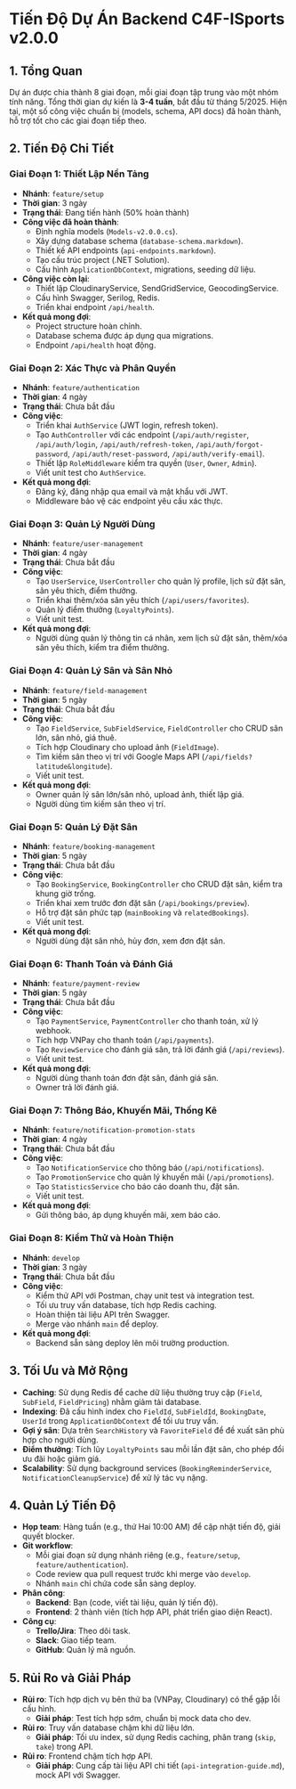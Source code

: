 # Tiến Độ Dự Án Backend C4F-ISports v2.0.0

## 1. Tổng Quan
Dự án được chia thành 8 giai đoạn, mỗi giai đoạn tập trung vào một nhóm tính năng. Tổng thời gian dự kiến là **3-4 tuần**, bắt đầu từ tháng 5/2025. Hiện tại, một số công việc chuẩn bị (models, schema, API docs) đã hoàn thành, hỗ trợ tốt cho các giai đoạn tiếp theo.

## 2. Tiến Độ Chi Tiết

### Giai Đoạn 1: Thiết Lập Nền Tảng
- **Nhánh**: `feature/setup`
- **Thời gian**: 3 ngày
- **Trạng thái**: Đang tiến hành (50% hoàn thành)
- **Công việc đã hoàn thành**:
  - Định nghĩa models (`Models-v2.0.0.cs`).
  - Xây dựng database schema (`database-schema.markdown`).
  - Thiết kế API endpoints (`api-endpoints.markdown`).
  - Tạo cấu trúc project (.NET Solution).
  - Cấu hình `ApplicationDbContext`, migrations, seeding dữ liệu.
- **Công việc còn lại**:
  - Thiết lập CloudinaryService, SendGridService, GeocodingService.
  - Cấu hình Swagger, Serilog, Redis.
  - Triển khai endpoint `/api/health`.
- **Kết quả mong đợi**:
  - Project structure hoàn chỉnh.
  - Database schema được áp dụng qua migrations.
  - Endpoint `/api/health` hoạt động.

### Giai Đoạn 2: Xác Thực và Phân Quyền
- **Nhánh**: `feature/authentication`
- **Thời gian**: 4 ngày
- **Trạng thái**: Chưa bắt đầu
- **Công việc**:
  - Triển khai `AuthService` (JWT login, refresh token).
  - Tạo `AuthController` với các endpoint (`/api/auth/register`, `/api/auth/login`, `/api/auth/refresh-token`, `/api/auth/forgot-password`, `/api/auth/reset-password`, `/api/auth/verify-email`).
  - Thiết lập `RoleMiddleware` kiểm tra quyền (`User`, `Owner`, `Admin`).
  - Viết unit test cho `AuthService`.
- **Kết quả mong đợi**:
  - Đăng ký, đăng nhập qua email và mật khẩu với JWT.
  - Middleware bảo vệ các endpoint yêu cầu xác thực.

### Giai Đoạn 3: Quản Lý Người Dùng
- **Nhánh**: `feature/user-management`
- **Thời gian**: 4 ngày
- **Trạng thái**: Chưa bắt đầu
- **Công việc**:
  - Tạo `UserService`, `UserController` cho quản lý profile, lịch sử đặt sân, sân yêu thích, điểm thưởng.
  - Triển khai thêm/xóa sân yêu thích (`/api/users/favorites`).
  - Quản lý điểm thưởng (`LoyaltyPoints`).
  - Viết unit test.
- **Kết quả mong đợi**:
  - Người dùng quản lý thông tin cá nhân, xem lịch sử đặt sân, thêm/xóa sân yêu thích, kiểm tra điểm thưởng.

### Giai Đoạn 4: Quản Lý Sân và Sân Nhỏ
- **Nhánh**: `feature/field-management`
- **Thời gian**: 5 ngày
- **Trạng thái**: Chưa bắt đầu
- **Công việc**:
  - Tạo `FieldService`, `SubFieldService`, `FieldController` cho CRUD sân lớn, sân nhỏ, giá thuê.
  - Tích hợp Cloudinary cho upload ảnh (`FieldImage`).
  - Tìm kiếm sân theo vị trí với Google Maps API (`/api/fields?latitude&longitude`).
  - Viết unit test.
- **Kết quả mong đợi**:
  - Owner quản lý sân lớn/sân nhỏ, upload ảnh, thiết lập giá.
  - Người dùng tìm kiếm sân theo vị trí.

### Giai Đoạn 5: Quản Lý Đặt Sân
- **Nhánh**: `feature/booking-management`
- **Thời gian**: 5 ngày
- **Trạng thái**: Chưa bắt đầu
- **Công việc**:
  - Tạo `BookingService`, `BookingController` cho CRUD đặt sân, kiểm tra khung giờ trống.
  - Triển khai xem trước đơn đặt sân (`/api/bookings/preview`).
  - Hỗ trợ đặt sân phức tạp (`mainBooking` và `relatedBookings`).
  - Viết unit test.
- **Kết quả mong đợi**:
  - Người dùng đặt sân nhỏ, hủy đơn, xem đơn đặt sân.

### Giai Đoạn 6: Thanh Toán và Đánh Giá
- **Nhánh**: `feature/payment-review`
- **Thời gian**: 5 ngày
- **Trạng thái**: Chưa bắt đầu
- **Công việc**:
  - Tạo `PaymentService`, `PaymentController` cho thanh toán, xử lý webhook.
  - Tích hợp VNPay cho thanh toán (`/api/payments`).
  - Tạo `ReviewService` cho đánh giá sân, trả lời đánh giá (`/api/reviews`).
  - Viết unit test.
- **Kết quả mong đợi**:
  - Người dùng thanh toán đơn đặt sân, đánh giá sân.
  - Owner trả lời đánh giá.

### Giai Đoạn 7: Thông Báo, Khuyến Mãi, Thống Kê
- **Nhánh**: `feature/notification-promotion-stats`
- **Thời gian**: 4 ngày
- **Trạng thái**: Chưa bắt đầu
- **Công việc**:
  - Tạo `NotificationService` cho thông báo (`/api/notifications`).
  - Tạo `PromotionService` cho quản lý khuyến mãi (`/api/promotions`).
  - Tạo `StatisticsService` cho báo cáo doanh thu, đặt sân.
  - Viết unit test.
- **Kết quả mong đợi**:
  - Gửi thông báo, áp dụng khuyến mãi, xem báo cáo.

### Giai Đoạn 8: Kiểm Thử và Hoàn Thiện
- **Nhánh**: `develop`
- **Thời gian**: 3 ngày
- **Trạng thái**: Chưa bắt đầu
- **Công việc**:
  - Kiểm thử API với Postman, chạy unit test và integration test.
  - Tối ưu truy vấn database, tích hợp Redis caching.
  - Hoàn thiện tài liệu API trên Swagger.
  - Merge vào nhánh `main` để deploy.
- **Kết quả mong đợi**:
  - Backend sẵn sàng deploy lên môi trường production.

## 3. Tối Ưu và Mở Rộng
- **Caching**: Sử dụng Redis để cache dữ liệu thường truy cập (`Field`, `SubField`, `FieldPricing`) nhằm giảm tải database.
- **Indexing**: Đã cấu hình index cho `FieldId`, `SubFieldId`, `BookingDate`, `UserId` trong `ApplicationDbContext` để tối ưu truy vấn.
- **Gợi ý sân**: Dựa trên `SearchHistory` và `FavoriteField` để đề xuất sân phù hợp cho người dùng.
- **Điểm thưởng**: Tích lũy `LoyaltyPoints` sau mỗi lần đặt sân, cho phép đổi ưu đãi hoặc giảm giá.
- **Scalability**: Sử dụng background services (`BookingReminderService`, `NotificationCleanupService`) để xử lý tác vụ nặng.

## 4. Quản Lý Tiến Độ
- **Họp team**: Hàng tuần (e.g., thứ Hai 10:00 AM) để cập nhật tiến độ, giải quyết blocker.
- **Git workflow**:
  - Mỗi giai đoạn sử dụng nhánh riêng (e.g., `feature/setup`, `feature/authentication`).
  - Code review qua pull request trước khi merge vào `develop`.
  - Nhánh `main` chỉ chứa code sẵn sàng deploy.
- **Phân công**:
  - **Backend**: Bạn (code, viết tài liệu, quản lý tiến độ).
  - **Frontend**: 2 thành viên (tích hợp API, phát triển giao diện React).
- **Công cụ**:
  - **Trello/Jira**: Theo dõi task.
  - **Slack**: Giao tiếp team.
  - **GitHub**: Quản lý mã nguồn.

## 5. Rủi Ro và Giải Pháp
- **Rủi ro**: Tích hợp dịch vụ bên thứ ba (VNPay, Cloudinary) có thể gặp lỗi cấu hình.
  - **Giải pháp**: Test tích hợp sớm, chuẩn bị mock data cho dev.
- **Rủi ro**: Truy vấn database chậm khi dữ liệu lớn.
  - **Giải pháp**: Tối ưu index, sử dụng Redis caching, phân trang (`skip`, `take`) trong API.
- **Rủi ro**: Frontend chậm tích hợp API.
  - **Giải pháp**: Cung cấp tài liệu API chi tiết (`api-integration-guide.md`), mock API với Swagger.
